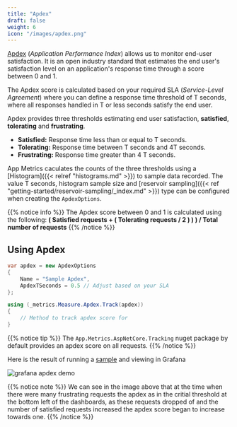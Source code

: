 ```yaml
---
title: "Apdex"
draft: false
weight: 6
icon: "/images/apdex.png"
---
```


[Apdex](https://en.wikipedia.org/wiki/Apdex) (*Application Performance Index*) allows us to monitor end-user satisfaction. It is an open industry standard that estimates the end user's satisfaction level on an application's response time through a score between 0 and 1.

The Apdex score is calculated based on your required SLA (*Service-Level Agreement*) where you can define a response time threshold of T seconds, where all responses handled in T or less seconds satisfy the end user.

Apdex provides three thresholds estimating end user satisfaction, **satisfied**, **tolerating** and **frustrating**.

- **Satisfied:** Response time less than or equal to T seconds.
- **Tolerating:** Response time between T seconds and 4T seconds.
- **Frustrating:** Response time greater than 4 T seconds.

App Metrics caculates the counts of the three thresholds using a [Histogram]({{< relref "histograms.md" >}}) to sample data recorded. The value T seconds, histogram sample size and [reservoir sampling]({{< ref "getting-started/reservoir-sampling/_index.md" >}}) type can be configured when creating the `ApdexOptions`.

{{% notice info %}}
The Apdex score between 0 and 1 is calculated using the following: **( Satisfied requests + ( Tolerating requests / 2 ) ) ) / Total number of requests**
{{% /notice %}}

## Using Apdex

```csharp
var apdex = new ApdexOptions
{
    Name = "Sample Apdex",
    ApdexTSeconds = 0.5 // Adjust based on your SLA
};

using (_metrics.Measure.Apdex.Track(apdex))
{
    // Method to track apdex score for
}
```

{{% notice tip %}}
The `App.Metrics.AspNetCore.Tracking` nuget package by default provides an apdex score on all requests.
{{% /notice %}}

Here is the result of running a [sample](https://github.com/AppMetrics/Samples) and viewing in Grafana

![grafana apdex demo](/images/grafana_apdex.png)

{{% notice note %}}
We can see in the image above that at the time when there were many frustrating requests the apdex as in the critial threshold at the bottom left of the dashboards, as these requests dropped of and the number of satisfied requests increased the apdex score began to increase towards one.
{{% /notice %}}